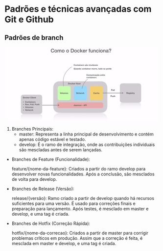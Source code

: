 # Padrões e técnicas avançadas com Git e Github
## Padrões de branch
![](https://github.com/PedroGuilhermeSilv/full-cycle/blob/main/aulas/docker/img/docker-funciona.png)

1. Branches Principais:
    - master: Representa a linha principal de desenvolvimento e contém apenas código estável e testado.
    - develop: É o ramo de integração, onde as contribuições individuais são mescladas antes de serem lançadas.

- Branches de Feature (Funcionalidade):

    feature/{nome-da-feature}: Criados a partir do ramo develop para desenvolver novas funcionalidades. Após a conclusão, são mesclados de volta para develop.

- Branches de Release (Versão):

    release/{versão}: Ramo criado a partir de develop quando há recursos suficientes para uma versão. É usado para correções finais e preparação para lançamento. Após testes, é mesclado em master e develop, e uma tag é criada.

- Branches de Hotfix (Correção Rápida):

    hotfix/{nome-da-correcao}: Criados a partir de master para corrigir problemas críticos em produção. Assim que a correção é feita, é mesclada em master e develop, e uma tag é criada.

